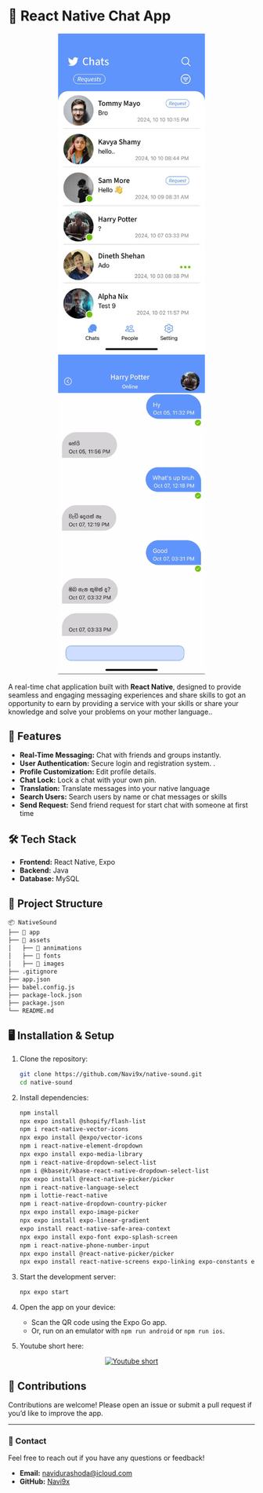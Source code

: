 # 📱 React Native Chat App  

<div align="center">
   <img src="frontend/assets/images/1.jpg" alt="Chat App Screenshot 1" width="300">
   <img src="frontend/assets/images/2.jpg" alt="Chat App Screenshot 2" width="300">
</div>


A real-time chat application built with **React Native**, designed to provide seamless and engaging messaging experiences and share skills to got an opportunity to earn by  providing a service with your skills or share your knowledge and solve your problems on your mother language..

## 🚀 Features  
- **Real-Time Messaging:** Chat with friends and groups instantly.  
- **User Authentication:** Secure login and registration system.  .  
- **Profile Customization:** Edit profile details.
- **Chat Lock:** Lock a chat with your own pin.
- **Translation:** Translate messages into your native language
- **Search Users:** Search users by name or chat messages or skills
- **Send Request:** Send friend request for start chat with someone at first time

## 🛠️ Tech Stack  
- **Frontend:** React Native, Expo  
- **Backend:** Java
- **Database:** MySQL

## 📂 Project Structure  
```plaintext
📦 NativeSound 
├── 📁 app
├── 📁 assets
│   ├── 📁 annimations  
│   ├── 📁 fonts  
│   ├── 📁 images
├── .gitignore
├── app.json
├── babel.config.js
├── package-lock.json
├── package.json  
└── README.md  
```



## 🖥️ Installation & Setup  
1. Clone the repository:  
   ```bash
   git clone https://github.com/Navi9x/native-sound.git
   cd native-sound
   ```

2. Install dependencies:  
   ```bash
   npm install
   npx expo install @shopify/flash-list
   npm i react-native-vector-icons
   npx expo install @expo/vector-icons
   npm i react-native-element-dropdown
   npx expo install expo-media-library
   npm i react-native-dropdown-select-list
   npm i @kbaseit/kbase-react-native-dropdown-select-list
   npx expo install @react-native-picker/picker
   npm i react-native-language-select
   npm i lottie-react-native
   npm i react-native-dropdown-country-picker
   npx expo install expo-image-picker
   npx expo install expo-linear-gradient
   expo install react-native-safe-area-context
   npx expo install expo-font expo-splash-screen
   npm i react-native-phone-number-input
   npx expo install @react-native-picker/picker
   npx expo install react-native-screens expo-linking expo-constants expo-status-bar
   
   ```

3. Start the development server:  
   ```bash
   npx expo start
   ```

4. Open the app on your device:  
   - Scan the QR code using the Expo Go app.  
   - Or, run on an emulator with `npm run android` or `npm run ios`.    

5. Youtube short here: 
<div align="center">
<a  href="https://youtube.com/shorts/mEHvw9Qssk4?si=lvMY1IIHtAgTj1Lc" target="_blank">
  <img src="assets/images/5.jpeg" alt="Youtube short" width="300">
</a>
</div>


## 🤝 Contributions  
Contributions are welcome! Please open an issue or submit a pull request if you’d like to improve the app.  

---

### 📧 Contact  
Feel free to reach out if you have any questions or feedback!  
- **Email:** navidurashoda@icloud.com 
- **GitHub:** [Navi9x](https://github.com/Navi9x)  

